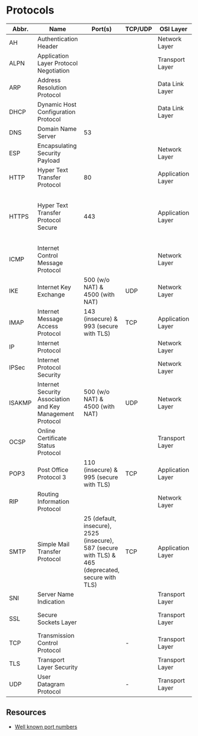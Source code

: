 # Protocols

Abbr. | Name | Port(s) | TCP/UDP | OSI Layer | Remarks
----- | ---- | ---- | ------- | --------- | -------
AH | Authentication Header | | | Network Layer | [Learn more.](ipsec.md#ah)
ALPN | Application Layer Protocol Negotiation | | | Transport Layer | TLS extention.
ARP | Address Resolution Protocol | | | Data Link Layer
DHCP | Dynamic Host Configuration Protocol | | | Data Link Layer
DNS | Domain Name Server | 53
ESP | Encapsulating Security Payload | | | Network Layer | [Learn more.](ipsec.md#esp)
HTTP | Hyper Text Transfer Protocol | 80 | | Application Layer | [Learn more.](http.md)
HTTPS | Hyper Text Transfer Protocol Secure | 443 | | Application Layer | [Learn more.](http.md) Also called 'HTTP over TLS (or SSL)'
ICMP | Internet Control Message Protocol | | | Network Layer
IKE | Internet Key Exchange | 500 (w/o NAT) & 4500 (with NAT) | UDP | Network Layer | [Learn more.](ipsec.md#ike)
IMAP | Internet Message Access Protocol | 143 (insecure) & 993 (secure with TLS) | TCP | Application Layer | [Learn more.](e-mail.md#imap)
IP | Internet Protocol | | | Network Layer
IPSec | Internet Protocol Security | | | Network Layer | [Learn more.](ipsec.md)
ISAKMP | Internet Security Association and Key Management Protocol | 500 (w/o NAT) & 4500 (with NAT) | UDP | Network Layer | [Learn more.](ipsec.md#ikev1)
OCSP | Online Certificate Status Protocol | | | Transport Layer | TLS extension.
POP3 | Post Office Protocol 3 | 110 (insecure) & 995 (secure with TLS) | TCP | Application Layer | [Learn more.](e-mail.md#pop3)
RIP | Routing Information Protocol | | | Network Layer
SMTP | Simple Mail Transfer Protocol | 25 (default, insecure), 2525 (insecure), 587 (secure with TLS) & 465 (deprecated, secure with TLS) | TCP | Application Layer | [Learn more.](e-mail.md#smtp)
SNI | Server Name Indication | | | Transport Layer | TLS extension.
SSL | Secure Sockets Layer | | | Transport Layer | Almost replaced by TLS.
TCP | Transmission Control Protocol | | - | Transport Layer
TLS | Transport Layer Security | | | Transport Layer | [Learn more.](tls.md)
UDP | User Datagram Protocol | | - | Transport Layer

## Resources

- [Well known port numbers](https://www.meridianoutpost.com/resources/articles/well-known-tcpip-ports.php)
